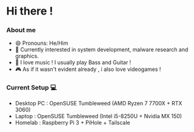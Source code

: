 # Hi there !

### About me 
- 😄 Pronouns: He/Him
- 🔭 Currently interested in system development, malware research and graphics.
- 🎸 I love music ! I usually play Bass and Guitar !
- 🎮 As if it wasn't evident already , i also love videogames !
<!--
**VHSCODE/VHSCODE** is a ✨ _special_ ✨ repository because its `README.md` (this file) appears on your GitHub profile.

-->
### Current Setup 💻
- Desktop PC : OpenSUSE Tumbleweed (AMD Ryzen 7 7700X + RTX 3060)
- Laptop : OpenSUSE Tumbleweed (Intel i5-8250U  + Nvidia MX 150)
- Homelab : Raspberry Pi 3 + PiHole + Tailscale
